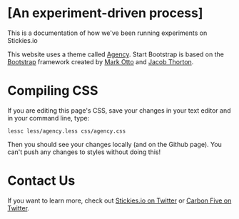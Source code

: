 # [An experiment-driven process]

This is a documentation of how we've been running experiments on Stickies.io

This website uses a theme called [Agency](https://github.com/IronSummitMedia/startbootstrap-agency).
Start Bootstrap is based on the [Bootstrap](http://getbootstrap.com/) framework created by [Mark Otto](https://twitter.com/mdo) and [Jacob Thorton](https://twitter.com/fat).

# Compiling CSS

If you are editing this page's CSS, save your changes in your text editor and in your command line, type:

`lessc less/agency.less css/agency.css`

Then you should see your changes locally (and on the Github page). You can't push any changes to styles without doing this!

# Contact Us

If you want to learn more, check out [Stickies.io on Twitter](https://twitter.com/stickiesio) or [Carbon Five on Twitter](https://twitter.com/carbonfive).
